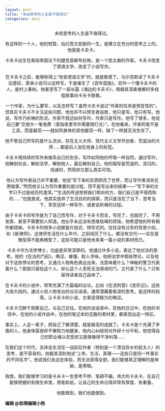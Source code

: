 ```yaml
---
layout: post
title: "未经思考的人生是不值得过"
categories: misc
---
```


<p><center>未经思考的人生是不值得过。</center></p>

<p><center>有这样的一个人，他的短暂、灿烂而又悲剧的一生，是建立在充分的思考之上的。他就是卡夫卡。</center></p>

<p><center>卡夫卡出生在奥匈帝国治下的捷克首都布拉格，是一个犹太裔的作家。卡夫卡改变了德语文学，改变了小说写作。</center></p>

<p><center>在卡夫卡之前，能够称得上“改变德语文学”的，就是歌德了。马尔克斯读了卡夫卡后感叹，原来小说可以这样写，于是催生了《百年孤独》。另外一个懂卡夫卡的人，是村上春树。他甚至写了一部长篇《海边的卡夫卡》，用极其深奥难解的多线程故事向卡夫卡致敬。</center></p>

<p><center>一个作家，为什么要写，以及怎样写？虽然卡夫卡说过“作家的任务是预言性的”。但其实卡夫卡不关注这些问题，他也并不以预言者自居，他只是写，他只有写。他说，写作乃祈祷的形式。作家不叙述如何写作，作家只是写作。他写了很多，他说自己要“交很大一笔电费（意指夜里写作需要用灯光）”。在他看来，作家的笔不是工具，而是器官——就如同身体的其他器官一样，缺了一样就无法生存了。</center></p>

<p><center>他不管自己所写的是什么流派，存在主义大师、现代主义文学开创者、荒诞派的大师……都是后人加在他身上的标签。</center></p>

<p><center>卡夫卡用持续的写作来维系自己的生存，写作如同他的呼吸一样自然。通过写作，他解剖社会，解剖法学，解剖他人，最后解剖自己。他的描写是荒诞的，深沉的，戏谑的，然而却又那么真实可信。</center></p>

<p><center>他认为写作者自己并不重要，他说“写下来的东西照亮了世界，而让写作者消失在黑暗里。”然而他又认为写作重要的是过程，而不是写出来的结果——“写下来的文字只不过是经历的渣滓。”“生活的传送带把我们带向何方，我们自己是不得而知的……”也就是说，他其实放弃了生活目的的探索，而只是活在了当下、思考当下，享受这样一种写作、或者说祈祷的过程。</center></p>

<p><center>由于卡夫卡的写作是为了自己而写作，对于卡夫卡而言，写完了，也就完了，不用发表、甚至不需要别人知道。他似乎永远没有思维枯竭的烦恼，他希望他的所有稿件都烧掉。卡夫卡的很多小说都是片段式、特写式的。往往没有过多的背景介绍，如《新律师》，这律师生活在什么年代、之前经历了什么，都没有交代——实在是微型得不能再微型了，这些可能只是他未来某一篇小说的素材而已。</center></p>

<p><center>卡夫卡作为法学博士，功底是非常深厚的。他通过许多小说，表达了他对法的思考。他的《在法的门前》，晦涩，难懂，耐人寻味。他把法学中那些悖论，以及他对于这些悖论的思考，又通过人物角色表达出来。法意味着什么？神秘的警卫代表着什么？那扇只留给这个人、却让这个人至死无法得进的门，又代表了什么？只有留待读者自己品味了。</center></p>

<p><center>在卡夫卡的小说中，常常充满了大篇幅的议论。比如《在流刑营》《变形记》。这些大段大段的，通过小说人物发出的议论话语，通常潜藏着极深的思考。是这样的段落，让卡夫卡的小说、文章显得极为的晦涩。</center></p>

<p><center>卡夫卡沉醉于观察自己，与自己交往。在他的谈话录中，在他的日记中，在他的书信中，在他的小说作品中，在他的笔记本的无数的素材里，都表现出这一特征。</center></p>

<p><center>事实上，人这一辈子，把自己了解清楚，就是极高的成就了。卡夫卡是个充满了矛盾的人，他身体孱弱却不懈努力地健身，他内心纠结但对外却十分平和，他觉得自己的职业难以忍受却又能够做得干净利落……</center></p>

<p><center>在我们这个时代，去体会生活在一战前后作者（特别是一个漂泊异乡的犹太人）的思考，是不容易的。他极其深刻地说“上帝，生活，真理——这些只是同一件事实的不同名字”。他说我们永远在体验，而无法获得全貌，我们能够真正理解的是神秘，是黑暗。</center></p>

<p><center>我想，我们能够学习的是卡夫卡一生思考不停、笔耕不辍。伟大的卡夫卡，在自己能够把握的有限生命里，用笔和纸，让自己的生命过得非常有厚度、有重量。</center></p>

<p><center>他能做到，我们也能做到。</center></p>

<p><strong>编辑 @助理编辑小杨</strong></p>
